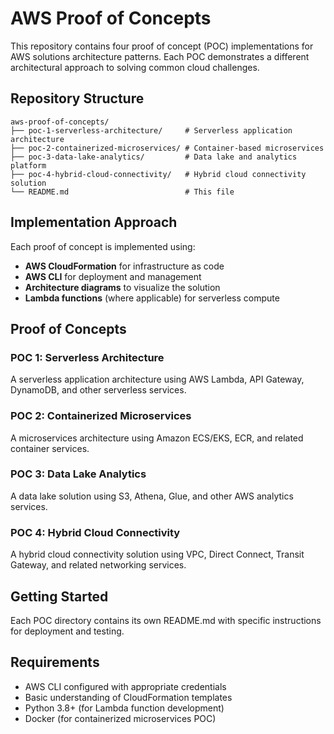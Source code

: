 # AWS Proof of Concepts

This repository contains four proof of concept (POC) implementations for AWS solutions architecture patterns. Each POC demonstrates a different architectural approach to solving common cloud challenges.

## Repository Structure

```
aws-proof-of-concepts/
├── poc-1-serverless-architecture/     # Serverless application architecture
├── poc-2-containerized-microservices/ # Container-based microservices
├── poc-3-data-lake-analytics/         # Data lake and analytics platform
├── poc-4-hybrid-cloud-connectivity/   # Hybrid cloud connectivity solution
└── README.md                          # This file
```

## Implementation Approach

Each proof of concept is implemented using:

- **AWS CloudFormation** for infrastructure as code
- **AWS CLI** for deployment and management
- **Architecture diagrams** to visualize the solution
- **Lambda functions** (where applicable) for serverless compute

## Proof of Concepts

### POC 1: Serverless Architecture

A serverless application architecture using AWS Lambda, API Gateway, DynamoDB, and other serverless services.

### POC 2: Containerized Microservices

A microservices architecture using Amazon ECS/EKS, ECR, and related container services.

### POC 3: Data Lake Analytics

A data lake solution using S3, Athena, Glue, and other AWS analytics services.

### POC 4: Hybrid Cloud Connectivity

A hybrid cloud connectivity solution using VPC, Direct Connect, Transit Gateway, and related networking services.

## Getting Started

Each POC directory contains its own README.md with specific instructions for deployment and testing.

## Requirements

- AWS CLI configured with appropriate credentials
- Basic understanding of CloudFormation templates
- Python 3.8+ (for Lambda function development)
- Docker (for containerized microservices POC)
